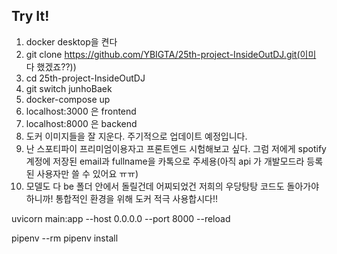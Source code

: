 ## Try It!

1. docker desktop을 켠다
2. git clone https://github.com/YBIGTA/25th-project-InsideOutDJ.git(이미 다 했겠죠??))
3. cd 25th-project-InsideOutDJ
4. git switch junhoBaek
5. docker-compose up
6. localhost:3000 은 frontend
7. localhost:8000 은 backend
8. 도커 이미지들을 잘 지운다. 주기적으로 업데이트 예정입니다.
9. 난 스포티파이 프리미엄이용자고 프론트엔드 시험해보고 싶다. 그럼 저에게 spotify 계정에 저장된 email과 fullname을 카톡으로 주세용(아직 api 가 개발모드라 등록된 사용자만 쓸 수 있어요 ㅠㅠ)
10. 모델도 다 be 폴더 안에서 돌릴건데 어찌되었건 저희의 우당탕탕 코드도 돌아가야하니까! 통합적인 환경을 위해 도커 적극 사용합시다!!

uvicorn main:app --host 0.0.0.0 --port 8000 --reload

pipenv --rm
pipenv install
